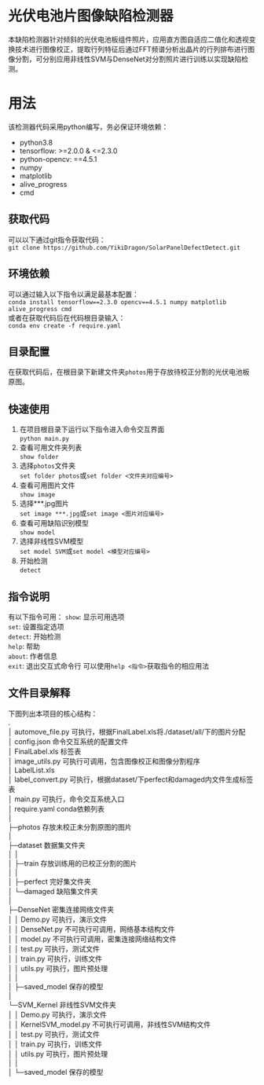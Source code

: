 # 光伏电池片图像缺陷检测器

本缺陷检测器针对倾斜的光伏电池板组件照片，应用直方图自适应二值化和透视变换技术进行图像校正，提取行列特征后通过FFT频谱分析出晶片的行列排布进行图像分割，可分别应用非线性SVM与DenseNet对分割照片进行训练以实现缺陷检测。


# 用法

该检测器代码采用python编写，务必保证环境依赖：
- python3.8
- tensorflow: >=2.0.0 & <=2.3.0
- python-opencv: ==4.5.1
- numpy
- matplotlib
- alive_progress
- cmd


## 获取代码

可以以下通过git指令获取代码：  
`git clone https://github.com/YikiDragon/SolarPanelDefectDetect.git`

## 环境依赖

可以通过输入以下指令以满足最基本配置：  
`conda install tensorflow==2.3.0 opencv==4.5.1 numpy matplotlib alive_progress cmd`  
或者在获取代码后在代码根目录输入：  
`conda env create -f require.yaml`

## 目录配置
在获取代码后，在根目录下新建文件夹`photos`用于存放待校正分割的光伏电池板原图。  
## 快速使用
1. 在项目根目录下运行以下指令进入命令交互界面  
`python main.py`  
2. 查看可用文件夹列表  
`show folder`  
3. 选择`photos`文件夹  
`set folder photos`或`set folder <文件夹对应编号>`
4. 查看可用图片文件  
`show image`
5. 选择***.jpg图片  
`set image ***.jpg`或`set image <图片对应编号>`
6. 查看可用缺陷识别模型  
`show model`
7. 选择非线性SVM模型  
`set model SVM`或`set model <模型对应编号>`
8. 开始检测  
`detect`
## 指令说明
有以下指令可用：
`show`: 显示可用选项  
`set`: 设置指定选项  
`detect`: 开始检测  
`help`: 帮助  
`about`: 作者信息  
`exit`: 退出交互式命令行
可以使用`help <指令>`获取指令的相应用法
## 文件目录解释
下图列出本项目的核心结构：  
.  
│  automove_file.py	可执行，根据FinalLabel.xls将./dataset/all/下的图片分配  
│  config.json 命令交互系统的配置文件  
│  FinalLabel.xls 标签表  
│  image_utils.py 可执行可调用，包含图像校正和图像分割程序  
│  LabelList.xls   
│  label_convert.py 可执行，根据dataset/下perfect和damaged内文件生成标签表  
│  main.py 可执行，命令交互系统入口  
│  require.yaml conda依赖列表  
│  
├─photos 存放未校正未分割原图的图片  
│  
├─dataset 数据集文件夹  
│  │  
│  ├─train 存放训练用的已校正分割的图片  
│       │  
│       ├─perfect 完好集文件夹  
│       └─damaged 缺陷集文件夹  
│  
├─DenseNet 密集连接网络文件夹  
│  │  Demo.py 可执行，演示文件  
│  │  DenseNet.py 不可执行可调用，网络基本结构文件  
│  │  model.py 不可执行可调用，密集连接网络结构文件  
│  │  test.py 可执行，测试文件  
│  │  train.py 可执行，训练文件  
│  │  utils.py 可执行，图片预处理  
│  │  
│  ├─saved_model 保存的模型  
│  
└─SVM_Kernel 非线性SVM文件夹  
│  │  Demo.py 可执行，演示文件  
│  │  KernelSVM_model.py 不可执行可调用，非线性SVM结构文件  
│  │  test.py 可执行，测试文件  
│  │  train.py 可执行，训练文件  
│  │  utils.py 可执行，图片预处理  
│  │  
│  └─saved_model 保存的模型  